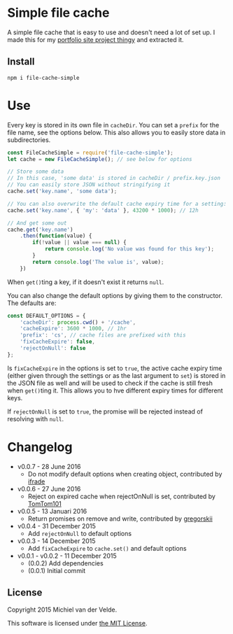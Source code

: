 # Simple file cache

A simple file cache that is easy to use and doesn't need a lot of set up. I made this for my [portfolio site project thingy](https://github.com/MichielvdVelde/portfolio-site) and extracted it.

## Install

```
npm i file-cache-simple
```

# Use

Every key is stored in its own file in `cacheDir`. You can set a `prefix` for the file name, see the options below. This also allows you to easily store data in subdirectories.

```js
const FileCacheSimple = require('file-cache-simple');
let cache = new FileCacheSimple(); // see below for options

// Store some data
// In this case, 'some data' is stored in cacheDir / prefix.key.json
// You can easily store JSON without stringifying it
cache.set('key.name', 'some data');

// You can also overwrite the default cache expiry time for a setting:
cache.set('key.name', { 'my': 'data' }, 43200 * 1000); // 12h

// And get some out
cache.get('key.name')
	.then(function(value) {
		if(!value || value === null) {
			return console.log('No value was found for this key');
		}
		return console.log('The value is', value);
	})
```

When `get()`ting a key, if it doesn't exist it returns `null`.

You can also change the default options by giving them to the constructor. The defaults are:

```js
const DEFAULT_OPTIONS = {
	'cacheDir': process.cwd() + '/cache',
	'cacheExpire': 3600 * 1000, // 1hr
	'prefix': 'cs', // cache files are prefixed with this
	'fixCacheExpire': false,
	'rejectOnNull': false
};
```

Is `fixCacheExpire` in the options is set to `true`, the active cache expiry time (either given through the settings or as the last argument to `set`) is stored in the JSON file as well and will be used to check if the cache is still fresh when `get()`ting it. This allows you to hve different expiry times for different keys.

If `rejectOnNull` is set to `true`, the promise will be rejected instead of resolving with `null`.

# Changelog

* v0.0.7 - 28 June 2016
  * Do not modify default options when creating object, contributed by [ifrade](https://github.com/ifrade)
* v0.0.6 - 27 June 2016
  * Reject on expired cache when rejectOnNull is set, contributed by [TomTom101](https://github.com/TomTom101)
* v0.0.5 - 13 Januari 2016
  * Return promises on remove and write, contributed by [gregorskii](https://github.com/gregorskii)
* v0.0.4 - 31 December 2015
  * Add `rejectOnNull` to default options
* v0.0.3 - 14 December 2015
  * Add `fixCacheExpire` to `cache.set()` and default options
* v0.0.1 - v0.0.2 - 11 December 2015
  * (0.0.2) Add dependencies
  * (0.0.1) Initial commit

## License

Copyright 2015 Michiel van der Velde.

This software is licensed under [the MIT License](LICENSE).
